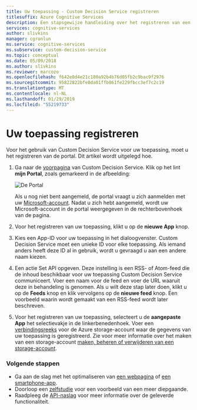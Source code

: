```yaml
---
title: Uw toepassing - Custom Decision Service registreren
titlesuffix: Azure Cognitive Services
description: Een stapsgewijze handleiding over het registreren van een nieuwe app met Azure Custom Decision Service.
services: cognitive-services
author: slivkins
manager: cgronlun
ms.service: cognitive-services
ms.subservice: custom-decision-service
ms.topic: conceptual
ms.date: 05/09/2018
ms.author: slivkins
ms.reviewer: marcozo
ms.openlocfilehash: f642e0d4e21c180a92b4b76d05fb2c9bac9f2976
ms.sourcegitcommit: 95822822bfe8da01ffb061fe229fbcc3ef7c2c19
ms.translationtype: MT
ms.contentlocale: nl-NL
ms.lasthandoff: 01/29/2019
ms.locfileid: "55219733"
---
```

# <a name="register-your-application"></a>Uw toepassing registreren

Voor het gebruik van Custom Decision Service voor uw toepassing, moet u het registreren van de portal. Dit artikel wordt uitgelegd hoe.

1. Ga naar de [voorpagina](https://ds.microsoft.com/) van Custom Decision Service. Klik op het lint **mijn Portal**, zoals gemarkeerd in de afbeelding:

    ![De Portal](./media/portal.png)

    Als u nog niet bent aangemeld, de portal vraagt u zich aanmelden met uw [Microsoft-account](https://account.microsoft.com/account). Nadat u zich hebt aangemeld, wordt uw Microsoft-account in de portal weergegeven in de rechterbovenhoek van de pagina.

2. Voor het registreren van uw toepassing, klikt u op de **nieuwe App** knop.

3. Kies een App-ID voor uw toepassing in het dialoogvenster. Custom Decision Service moet een unieke ID voor elke toepassing. Als iemand anders heeft deze ID al in gebruik, wordt u gevraagd u aan een andere naam kiezen.

4. Een actie Set API opgeven. Deze instelling is een RSS- of Atom-feed die de inhoud beschikbaar voor uw toepassing Custom Decision Service communiceert. Voer een naam voor de feed en voer de URL waaruit deze in behandeling is genomen. Als u wilt deze stap later doen, klikt u op de **Feeds** knop en klik vervolgens op de **nieuwe feed** knop. Een voorbeeld waarin wordt gemaakt van een RSS-feed wordt later beschreven.

5. Voor het registreren van uw toepassing, selecteert u de **aangepaste App** het selectievakje in de linkerbenedenhoek. Voer een [verbindingsreeks](../../storage/common/storage-configure-connection-string.md) voor de Azure storage-account waar de gegevens van uw toepassing is geregistreerd. Zie voor meer informatie over het maken van een storage-account [maken, beheren of verwijderen van een storage-account](../../storage/common/storage-create-storage-account.md).

### <a name="next-steps"></a>Volgende stappen

* Ga aan de slag met het optimaliseren van [een webpagina](custom-decision-service-get-started-browser.md) of [een smartphone-app](custom-decision-service-get-started-app.md).
* Doorloop een [zelfstudie](custom-decision-service-tutorial-news.md) voor een voorbeeld van een meer diepgaande.
* Raadpleeg de [API-naslag](custom-decision-service-api-reference.md) voor meer informatie over de geleverde functionaliteit.
